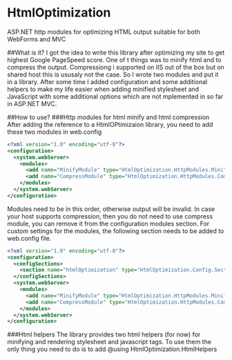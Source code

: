 # HtmlOptimization
ASP.NET http modules for optimizing HTML output suitable for both WebForms and MVC

##What is it?
I got the idea to write this library after optimizing my site to get highest Google PageSpeed score. One of t things was to minify html and to compress the output. 
Compressiong i supported on IIS out of the box but on shared host this is ususaly not the case. So I wrote two modules and put it in a library.
After some time I added configuration and some additional helpers to make my life easier when adding minified stylesheet and JavaScript with some additional options which are not mplemented in so far in ASP.NET MVC.

##How to use?
###Http modules for html minify and html compression
After adding the reference to a HtmlOPtimizaion library, you need to add these two modules in web.config
```xml
<?xml version="1.0" encoding="utf-8"?>
<configuration>
  <system.webServer>
    <modules>
      <add name="MinifyModule" type="HtmlOptimization.HttpModules.MinifyModule, HtmlOptimization" />
      <add name="CompressModule" type="HtmlOptimization.HttpModules.CompressModule, HtmlOptimization" />
    </modules>
  </system.webServer>
</configuration>
```

Modules need to be in this order, otherwise output will be invalid.
In case your host supports compression, then you do not need to use compress module, you can remove it from the configuration modules section.
For custom settings for the modules, the following section needs to be added to web.config file.
```xml
<?xml version="1.0" encoding="utf-8"?>
<configuration>
  <configSections>
    <section name="htmlOptimization" type="HtmlOptimization.Config.Sections.ConfigSection, HtmlOptimization" allowDefinition="Everywhere" allowLocation="true" />
  </configSections>
  <system.webServer>
    <modules>
      <add name="MinifyModule" type="HtmlOptimization.HttpModules.MinifyModule, HtmlOptimization" />
      <add name="CompressModule" type="HtmlOptimization.HttpModules.CompressModule, HtmlOptimization" />
    </modules>
  </system.webServer>
</configuration>
```
###Html helpers
The library provides two html helpers (for now) for minifying and rendering stylesheet and javascript tags. To use them the only thing you need to do is to add 
@using HtmlOptimization.HtmlHelpers
